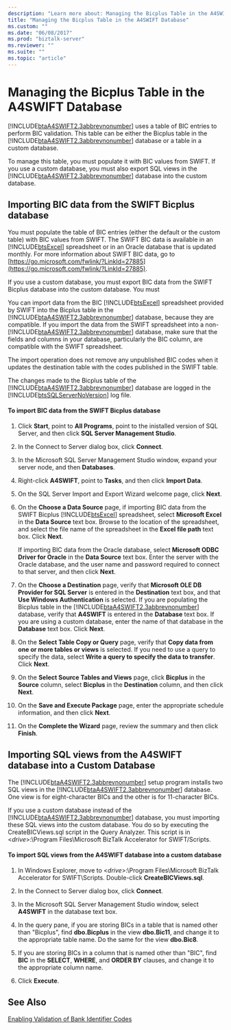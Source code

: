 ```yaml
---
description: "Learn more about: Managing the Bicplus Table in the A4SWIFT Database"
title: "Managing the Bicplus Table in the A4SWIFT Database"
ms.custom: ""
ms.date: "06/08/2017"
ms.prod: "biztalk-server"
ms.reviewer: ""
ms.suite: ""
ms.topic: "article"
---
```

# Managing the Bicplus Table in the A4SWIFT Database
[!INCLUDE[btaA4SWIFT2.3abbrevnonumber](../../includes/btaa4swift2-3abbrevnonumber-md.md)] uses a table of BIC entries to perform BIC validation. This table can be either the Bicplus table in the [!INCLUDE[btaA4SWIFT2.3abbrevnonumber](../../includes/btaa4swift2-3abbrevnonumber-md.md)] database or a table in a custom database.

 To manage this table, you must populate it with BIC values from SWIFT. If you use a custom database, you must also export SQL views in the [!INCLUDE[btaA4SWIFT2.3abbrevnonumber](../../includes/btaa4swift2-3abbrevnonumber-md.md)] database into the custom database.

## Importing BIC data from the SWIFT Bicplus database
 You must populate the table of BIC entries (either the default or the custom table) with BIC values from SWIFT. The SWIFT BIC data is available in an [!INCLUDE[btsExcel](../../includes/btsexcel-md.md)] spreadsheet or in an Oracle database that is updated monthly. For more information about SWIFT BIC data, go to [https://go.microsoft.com/fwlink/?LinkId=27885](https://go.microsoft.com/fwlink/?LinkId=27885).

 If you use a custom database, you must export BIC data from the SWIFT Bicplus database into the custom database. You must

 You can import data from the BIC [!INCLUDE[btsExcel](../../includes/btsexcel-md.md)] spreadsheet provided by SWIFT into the Bicplus table in the [!INCLUDE[btaA4SWIFT2.3abbrevnonumber](../../includes/btaa4swift2-3abbrevnonumber-md.md)] database, because they are compatible. If you import the data from the SWIFT spreadsheet into a non-[!INCLUDE[btaA4SWIFT2.3abbrevnonumber](../../includes/btaa4swift2-3abbrevnonumber-md.md)] database, make sure that the fields and columns in your database, particularly the BIC column, are compatible with the SWIFT spreadsheet.

 The import operation does not remove any unpublished BIC codes when it updates the destination table with the codes published in the SWIFT table.

 The changes made to the Bicplus table of the [!INCLUDE[btaA4SWIFT2.3abbrevnonumber](../../includes/btaa4swift2-3abbrevnonumber-md.md)] database are logged in the [!INCLUDE[btsSQLServerNoVersion](../../includes/btssqlservernoversion-md.md)] log file.

#### To import BIC data from the SWIFT Bicplus database

1. Click **Start**, point to **All Programs**, point to the inistalled version of SQL Server, and then click **SQL Server Management Studio**.

2. In the Connect to Server dialog box, click **Connect**.

3. In the Microsoft SQL Server Management Studio window, expand your server node, and then **Databases**.

4. Right-click **A4SWIFT**, point to **Tasks**, and then click **Import Data**.

5. On the SQL Server Import and Export Wizard welcome page, click **Next**.

6. On the **Choose a Data Source** page, if importing BIC data from the SWIFT Bicplus [!INCLUDE[btsExcel](../../includes/btsexcel-md.md)] spreadsheet, select **Microsoft Excel** in the **Data Source** text box. Browse to the location of the spreadsheet, and select the file name of the spreadsheet in the **Excel file path** text box. Click **Next**.

    If importing BIC data from the Oracle database, select **Microsoft ODBC Driver for Oracle** in the **Data Source** text box. Enter the server with the Oracle database, and the user name and password required to connect to that server, and then click **Next**.

7. On the **Choose a Destination** page, verify that **Microsoft OLE DB Provider for SQL Server** is entered in the **Destination** text box, and that **Use Windows Authentication** is selected. If you are populating the Bicplus table in the [!INCLUDE[btaA4SWIFT2.3abbrevnonumber](../../includes/btaa4swift2-3abbrevnonumber-md.md)] database, verify that **A4SWIFT** is entered in the **Database** text box. If you are using a custom database, enter the name of that database in the **Database** text box. Click **Next**.

8. On the **Select Table Copy or Query** page, verify that **Copy data from one or more tables or views** is selected. If you need to use a query to specify the data, select **Write a query to specify the data to transfer**. Click **Next**.

9. On the **Select Source Tables and Views** page, click **Bicplus** in the **Source** column, select **Bicplus** in the **Destination** column, and then click **Next**.

10. On the **Save and Execute Package** page, enter the appropriate schedule information, and then click **Next**.

11. On the **Complete the Wizard** page, review the summary and then click **Finish**.

## Importing SQL views from the A4SWIFT database into a Custom Database
 The [!INCLUDE[btaA4SWIFT2.3abbrevnonumber](../../includes/btaa4swift2-3abbrevnonumber-md.md)] setup program installs two SQL views in the [!INCLUDE[btaA4SWIFT2.3abbrevnonumber](../../includes/btaa4swift2-3abbrevnonumber-md.md)] database. One view is for eight-character BICs and the other is for 11-character BICs.

 If you use a custom database instead of the [!INCLUDE[btaA4SWIFT2.3abbrevnonumber](../../includes/btaa4swift2-3abbrevnonumber-md.md)] database, you must importing these SQL views into the custom database. You do so by executing the CreateBICViews.sql script in the Query Analyzer. This script is in \<*drive*\>:\Program Files\Microsoft BizTalk Accelerator for SWIFT/Scripts.

#### To import SQL views from the A4SWIFT database into a custom database

1.  In Windows Explorer, move to \<*drive*\>:\Program Files\Microsoft BizTalk Accelerator for SWIFT\Scripts. Double-click **CreateBICViews.sql**.

2.  In the Connect to Server dialog box, click **Connect**.

3.  In the Microsoft SQL Server Management Studio window, select **A4SWIFT** in the database text box.

4.  In the query pane, if you are storing BICs in a table that is named other than "Bicplus", find **dbo.Bicplus** in the view **dbo.Bic11**, and change it to the appropriate table name. Do the same for the view **dbo.Bic8**.

5.  If you are storing BICs in a column that is named other than "BIC", find **BIC** in the **SELECT**, **WHERE**, and **ORDER BY** clauses, and change it to the appropriate column name.

6.  Click **Execute**.

## See Also
 [Enabling Validation of Bank Identifier Codes](../../adapters-and-accelerators/accelerator-swift/enabling-validation-of-bank-identifier-codes.md)
